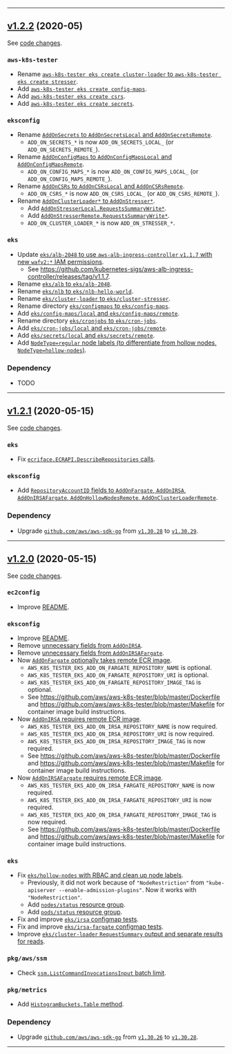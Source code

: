 

<hr>


## [v1.2.2](https://github.com/aws/aws-k8s-tester/releases/tag/v1.2.2) (2020-05)

See [code changes](https://github.com/aws/aws-k8s-tester/compare/v1.2.1...v1.2.2).

### `aws-k8s-tester`

- Rename [`aws-k8s-tester eks create cluster-loader` to `aws-k8s-tester eks create stresser`](https://github.com/aws/aws-k8s-tester/commit/).
- Add [`aws-k8s-tester eks create config-maps`](https://github.com/aws/aws-k8s-tester/commit/).
- Add [`aws-k8s-tester eks create csrs`](https://github.com/aws/aws-k8s-tester/commit/).
- Add [`aws-k8s-tester eks create secrets`](https://github.com/aws/aws-k8s-tester/commit/).

### `eksconfig`

- Rename [`AddOnSecrets` to `AddOnSecretsLocal` and `AddOnSecretsRemote`](https://github.com/aws/aws-k8s-tester/commit/).
  - `ADD_ON_SECRETS_*` is now `ADD_ON_SECRETS_LOCAL_` (or `ADD_ON_SECRETS_REMOTE_`).
- Rename [`AddOnConfigMaps` to `AddOnConfigMapsLocal` and `AddOnConfigMapsRemote`](https://github.com/aws/aws-k8s-tester/commit/).
  - `ADD_ON_CONFIG_MAPS_*` is now `ADD_ON_CONFIG_MAPS_LOCAL_` (or `ADD_ON_CONFIG_MAPS_REMOTE_`).
- Rename [`AddOnCSRs` to `AddOnCSRsLocal` and `AddOnCSRsRemote`](https://github.com/aws/aws-k8s-tester/commit/).
  - `ADD_ON_CSRS_*` is now `ADD_ON_CSRS_LOCAL_` (or `ADD_ON_CSRS_REMOTE_`).
- Rename [`AddOnClusterLoader*` to `AddOnStresser*`](https://github.com/aws/aws-k8s-tester/commit/).
  - Add [`AddOnStresserLocal.RequestsSummaryWrite*`](https://github.com/aws/aws-k8s-tester/commit/).
  - Add [`AddOnStresserRemote.RequestsSummaryWrite*`](https://github.com/aws/aws-k8s-tester/commit/).
  - `ADD_ON_CLUSTER_LOADER_*` is now `ADD_ON_STRESSER_*`.

### `eks`

- Update [`eks/alb-2048` to use `aws-alb-ingress-controller` `v1.1.7` with new `wafv2:*` IAM permissions](https://github.com/aws/aws-k8s-tester/commit/).
  - See https://github.com/kubernetes-sigs/aws-alb-ingress-controller/releases/tag/v1.1.7.
- Rename [`eks/alb` to `eks/alb-2048`](https://github.com/aws/aws-k8s-tester/commit/).
- Rename [`eks/nlb` to `eks/nlb-hello-world`](https://github.com/aws/aws-k8s-tester/commit/).
- Rename [`eks/cluster-loader` to `eks/cluster-stresser`](https://github.com/aws/aws-k8s-tester/commit/).
- Rename directory [`eks/configmaps` to `eks/config-maps`](https://github.com/aws/aws-k8s-tester/commit/).
- Add [`eks/config-maps/local` and `eks/config-maps/remote`](https://github.com/aws/aws-k8s-tester/commit/).
- Rename directory [`eks/cronjobs` to `eks/cron-jobs`](https://github.com/aws/aws-k8s-tester/commit/).
- Add [`eks/cron-jobs/local` and `eks/cron-jobs/remote`](https://github.com/aws/aws-k8s-tester/commit/).
- Add [`eks/secrets/local` and `eks/secrets/remote`](https://github.com/aws/aws-k8s-tester/commit/).
- Add [`NodeType=regular` node labels (to differentiate from hollow nodes, `NodeType=hollow-nodes`)](https://github.com/aws/aws-k8s-tester/commit/).

### Dependency

- TODO


<hr>


## [v1.2.1](https://github.com/aws/aws-k8s-tester/releases/tag/v1.2.1) (2020-05-15)

See [code changes](https://github.com/aws/aws-k8s-tester/compare/v1.2.0...v1.2.1).

### `eks`

- Fix [`ecriface.ECRAPI.DescribeRepositories` calls](https://github.com/aws/aws-k8s-tester/commit/cc418cc3e8c01727c94c3b8fa8099775106020f5).

### `eksconfig`

- Add [`RepositoryAccountID` fields to `AddOnFargate`, `AddOnIRSA`, `AddOnIRSAFargate`, `AddOnHollowNodesRemote`, `AddOnClusterLoaderRemote`](https://github.com/aws/aws-k8s-tester/commit/cc418cc3e8c01727c94c3b8fa8099775106020f5).

### Dependency

- Upgrade [`github.com/aws/aws-sdk-go`](https://github.com/aws/aws-sdk-go/releases) from [`v1.30.28`](https://github.com/aws/aws-sdk-go/releases/tag/v1.30.28) to [`v1.30.29`](https://github.com/aws/aws-sdk-go/releases/tag/v1.30.29).


<hr>


## [v1.2.0](https://github.com/aws/aws-k8s-tester/releases/tag/v1.2.0) (2020-05-15)

See [code changes](https://github.com/aws/aws-k8s-tester/compare/v1.1.9...v1.2.0).

### `ec2config`

- Improve [README](https://github.com/aws/aws-k8s-tester/commit/4a15ae1d61cf58d286263c16e6074f8e3745077a).

### `eksconfig`

- Improve [README](https://github.com/aws/aws-k8s-tester/commit/4a15ae1d61cf58d286263c16e6074f8e3745077a).
- Remove [unnecessary fields from `AddOnIRSA`](https://github.com/aws/aws-k8s-tester/commit/52666165f7564922deb2e6e304c1f1c73412d691).
- Remove [unnecessary fields from `AddOnIRSAFargate`](https://github.com/aws/aws-k8s-tester/commit/52666165f7564922deb2e6e304c1f1c73412d691).
- Now [`AddOnFargate` optionally takes remote ECR image](https://github.com/aws/aws-k8s-tester/commit/afc73f3a7e77d817b953c5e4fe76be82f30fb6ff).
  - `AWS_K8S_TESTER_EKS_ADD_ON_FARGATE_REPOSITORY_NAME` is optional.
  - `AWS_K8S_TESTER_EKS_ADD_ON_FARGATE_REPOSITORY_URI` is optional.
  - `AWS_K8S_TESTER_EKS_ADD_ON_FARGATE_REPOSITORY_IMAGE_TAG` is optional.
  - See https://github.com/aws/aws-k8s-tester/blob/master/Dockerfile and https://github.com/aws/aws-k8s-tester/blob/master/Makefile for container image build instructions.
- Now [`AddOnIRSA` requires remote ECR image](https://github.com/aws/aws-k8s-tester/commit/afc73f3a7e77d817b953c5e4fe76be82f30fb6ff).
  - `AWS_K8S_TESTER_EKS_ADD_ON_IRSA_REPOSITORY_NAME` is now required.
  - `AWS_K8S_TESTER_EKS_ADD_ON_IRSA_REPOSITORY_URI` is now required.
  - `AWS_K8S_TESTER_EKS_ADD_ON_IRSA_REPOSITORY_IMAGE_TAG` is now required.
  - See https://github.com/aws/aws-k8s-tester/blob/master/Dockerfile and https://github.com/aws/aws-k8s-tester/blob/master/Makefile for container image build instructions.
- Now [`AddOnIRSAFargate` requires remote ECR image](https://github.com/aws/aws-k8s-tester/commit/afc73f3a7e77d817b953c5e4fe76be82f30fb6ff).
  - `AWS_K8S_TESTER_EKS_ADD_ON_IRSA_FARGATE_REPOSITORY_NAME` is now required.
  - `AWS_K8S_TESTER_EKS_ADD_ON_IRSA_FARGATE_REPOSITORY_URI` is now required.
  - `AWS_K8S_TESTER_EKS_ADD_ON_IRSA_FARGATE_REPOSITORY_IMAGE_TAG` is now required.
  - See https://github.com/aws/aws-k8s-tester/blob/master/Dockerfile and https://github.com/aws/aws-k8s-tester/blob/master/Makefile for container image build instructions.

### `eks`

- Fix [`eks/hollow-nodes` with RBAC and clean up node labels](https://github.com/aws/aws-k8s-tester/commit/0f2c940680a8b1d430bf5726d6217d246cfa1ca2).
  - Previously, it did not work because of `"NodeRestriction"` from `"kube-apiserver --enable-admission-plugins"`. Now it works with `"NodeRestriction"`.
  - Add [`nodes/status` resource group](https://github.com/aws/aws-k8s-tester/commit/0aff1fb25565fc94d8fcadfe84c1f97c9ad6325d).
  - Add [`pods/status` resource group](https://github.com/aws/aws-k8s-tester/commit/0aff1fb25565fc94d8fcadfe84c1f97c9ad6325d).
- Fix and improve [`eks/irsa` configmap tests](https://github.com/aws/aws-k8s-tester/commit/52666165f7564922deb2e6e304c1f1c73412d691).
- Fix and improve [`eks/irsa-fargate` configmap tests](https://github.com/aws/aws-k8s-tester/commit/52666165f7564922deb2e6e304c1f1c73412d691).
- Improve [`eks/cluster-loader` `RequestSummary` output and separate results for reads](https://github.com/aws/aws-k8s-tester/commit/968fa2a18001112ca6c952439fe0a45b0dfd2b85).

### `pkg/aws/ssm`

- Check [`ssm.ListCommandInvocationsInput` batch limit](https://github.com/aws/aws-k8s-tester/commit/23d21857342930ceb0e165628ba8c124fb99198d).

### `pkg/metrics`

- Add [`HistogramBuckets.Table` method](https://github.com/aws/aws-k8s-tester/commit/52666165f7564922deb2e6e304c1f1c73412d691).

### Dependency

- Upgrade [`github.com/aws/aws-sdk-go`](https://github.com/aws/aws-sdk-go/releases) from [`v1.30.26`](https://github.com/aws/aws-sdk-go/releases/tag/v1.30.26) to [`v1.30.28`](https://github.com/aws/aws-sdk-go/releases/tag/v1.30.28).


<hr>

